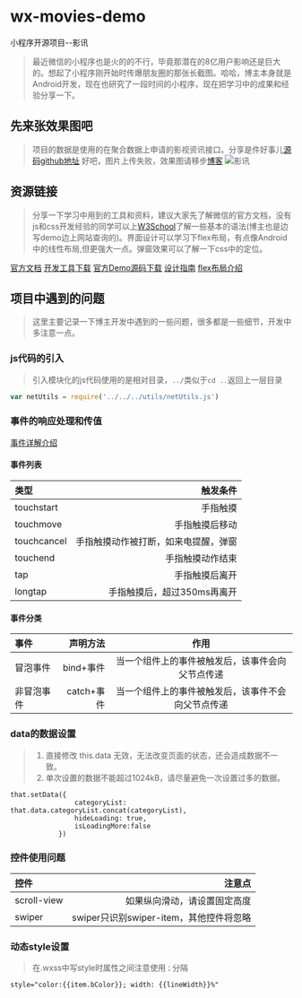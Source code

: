 # wx-movies-demo
小程序开源项目--影讯
> 最近微信的小程序也是火的的不行，毕竟那潜在的8亿用户影响还是巨大的。想起了小程序刚开始时传爆朋友圈的那张长截图。哈哈，博主本身就是Android开发，现在也研究了一段时间的小程序，现在把学习中的成果和经验分享一下。

## 先来张效果图吧
> 项目的数据是使用的在聚合数据上申请的影视资讯接口。分享是件好事儿[源码github地址](https://github.com/violinlin/wx-movies-demo.git) 
好吧，图片上传失败，效果图请移步[博客](http://www.jianshu.com/p/dcd47b43117e)
![影讯](http://7xvvky.com1.z0.glb.clouddn.com/blog/wx/wx-movies-demo.gif)


## 资源链接
> 分享一下学习中用到的工具和资料，建议大家先了解微信的官方文档，没有js和css开发经验的同学可以上[W3School](http://www.w3school.com.cn/jsref/jsref_obj_string.asp)了解一些基本的语法(博主也是边写demo边上网站查询的)。界面设计可以学习下flex布局，有点像Android中的线性布局,但更强大一点。弹窗效果可以了解一下css中的定位。

[官方文档](https://mp.weixin.qq.com/debug/wxadoc/dev/index.html)
[开发工具下载](https://mp.weixin.qq.com/debug/wxadoc/dev/devtools/download.html?t=1475052055457)
[官方Demo源码下载](https://mp.weixin.qq.com/debug/wxadoc/dev/demo/demo.zip?t=1475052046827)
[设计指南](https://mp.weixin.qq.com/debug/wxadoc/design/index.html)
[flex布局介绍](http://www.ruanyifeng.com/blog/2015/07/flex-grammar.html)

## 项目中遇到的问题
> 这里主要记录一下博主开发中遇到的一些问题，很多都是一些细节，开发中多注意一点。

### js代码的引入
> 引入模块化的js代码使用的是相对目录，`../`类似于`cd ..`返回上一层目录

```javascript
var netUtils = require('../../../utils/netUtils.js')
```

### 事件的响应处理和传值

[事件详解介绍](https://mp.weixin.qq.com/debug/wxadoc/dev/framework/view/wxml/event.html?t=1475052055756)
####  事件列表

| 类型      |     触发条件 |  
| :-------- | --------:| 
| touchstart    |   手指触摸 | 
| touchmove    |   手指触摸后移动 | 
| touchcancel    |   手指触摸动作被打断，如来电提醒，弹窗 | 
| touchend    |   手指触摸动作结束 | 
| tap    |  手指触摸后离开 | 
| longtap    |   手指触摸后，超过350ms再离开 | 

#### 事件分类

| 事件      |     声明方法 |   作用   |
| :-------- | --------:| :------: |
| 冒泡事件    |   bind+事件 |  当一个组件上的事件被触发后，该事件会向父节点传递  |
| 非冒泡事件    |   catch+事件 |  当一个组件上的事件被触发后，该事件不会向父节点传递  |


### data的数据设置 
> 1. 直接修改 this.data 无效，无法改变页面的状态，还会造成数据不一致。
> 2. 单次设置的数据不能超过1024kB，请尽量避免一次设置过多的数据。

```
that.setData({
                categoryList: that.data.categoryList.concat(categoryList),
                hideLoading: true,
                isLoadingMore:false
            })
```

### 控件使用问题

| 控件      |     注意点 |   
| :-------- | --------:| 
| scroll-view    |   如果纵向滑动，请设置固定高度 |  field3  |
|swiper|swiper只识别swiper-item，其他控件将忽略||

### 动态style设置
> 在.wxss中写style时属性之间注意使用`；`分隔

```
style="color:{{item.bColor}}; width: {{lineWidth}}%"
```
